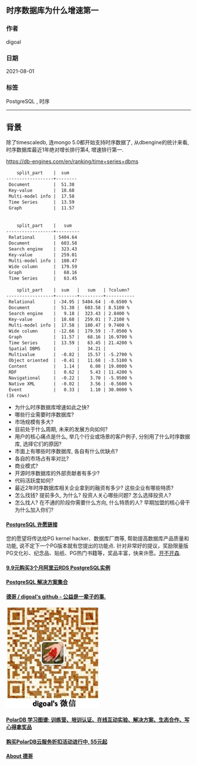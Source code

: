## 时序数据库为什么增速第一    
    
### 作者    
digoal    
    
### 日期    
2021-08-01     
    
### 标签    
PostgreSQL , 时序   
    
----    
    
## 背景    
除了timescaledb, 连mongo 5.0都开始支持时序数据了, 从dbengine的统计来看, 时序数据库最近1年绝对增长排行第4, 增速排行第一.     
    
https://db-engines.com/en/ranking/time+series+dbms   
  
```  
    split_part    |  sum         
------------------+--------      
 Document         |  51.38      
 Key-value        |  18.68      
 Multi-model info |  17.58      
 Time Series      |  13.59      
 Graph            |  11.57   
  
  
    split_part    |   sum         
------------------+---------      
 Relational       | 5404.64      
 Document         |  603.58      
 Search engine    |  323.43      
 Key-value        |  259.01      
 Multi-model info |  180.47      
 Wide column      |  179.59      
 Graph            |   68.16      
 Time Series      |   63.45     
  
    split_part    |  sum   |   sum   | ?column?    
------------------+--------+---------+-----------  
 Relational       | -34.95 | 5404.64 | -0.6500 %  
 Document         |  51.38 |  603.58 | 8.5100 %  
 Search engine    |   9.18 |  323.43 | 2.8400 %  
 Key-value        |  18.68 |  259.01 | 7.2100 %  
 Multi-model info |  17.58 |  180.47 | 9.7400 %  
 Wide column      | -12.66 |  179.59 | -7.0500 %  
 Graph            |  11.57 |   68.16 | 16.9700 %  
 Time Series      |  13.59 |   63.45 | 21.4200 %  
 Spatial DBMS     |        |   34.21 |   
 Multivalue       |  -0.82 |   15.57 | -5.2700 %  
 Object oriented  |  -0.41 |   11.68 | -3.5100 %  
 Content          |   1.14 |    6.00 | 19.0000 %  
 RDF              |   0.62 |    5.43 | 11.4200 %  
 Navigational     |  -0.22 |    3.70 | -5.9500 %  
 Native XML       |  -0.02 |    3.56 | -0.5600 %  
 Event            |   0.33 |    1.10 | 30.0000 %  
(16 rows)  
```  
  
- 为什么时序数据库增速如此之快?   
- 哪些行业需要时序数据库?   
- 市场规模有多大?   
- 目前处于什么周期, 未来的发展方向如何?   
- 用户的核心痛点是什么, 举几个行业或场景的客户例子, 分别用了什么时序数据库, 选择它们的原因?   
- 市面上有哪些时序数据库, 各自有什么优缺点?   
- 各自的市场占有率对比?   
- 商业模式?   
- 开源时序数据库的外部贡献者有多少?
- 代码活跃度如何? 
- 最近2年时序数据库相关企业拿到的融资有多少? 这些企业有哪些特质?  
- 怎么找钱? 提前多久, 为什么? 投资人关心哪些问题? 怎么选择投资人?   
- 怎么找人? 在不通的阶段你需要什么方向, 什么特质的人? 早期加盟的核心骨干为什么加入你们?   
  
  
#### [PostgreSQL 许愿链接](https://github.com/digoal/blog/issues/76 "269ac3d1c492e938c0191101c7238216")
您的愿望将传达给PG kernel hacker、数据库厂商等, 帮助提高数据库产品质量和功能, 说不定下一个PG版本就有您提出的功能点. 针对非常好的提议，奖励限量版PG文化衫、纪念品、贴纸、PG热门书籍等，奖品丰富，快来许愿。[开不开森](https://github.com/digoal/blog/issues/76 "269ac3d1c492e938c0191101c7238216").  
  
  
#### [9.9元购买3个月阿里云RDS PostgreSQL实例](https://www.aliyun.com/database/postgresqlactivity "57258f76c37864c6e6d23383d05714ea")
  
  
#### [PostgreSQL 解决方案集合](https://yq.aliyun.com/topic/118 "40cff096e9ed7122c512b35d8561d9c8")
  
  
#### [德哥 / digoal's github - 公益是一辈子的事.](https://github.com/digoal/blog/blob/master/README.md "22709685feb7cab07d30f30387f0a9ae")
  
  
![digoal's wechat](../pic/digoal_weixin.jpg "f7ad92eeba24523fd47a6e1a0e691b59")
  
  
#### [PolarDB 学习图谱: 训练营、培训认证、在线互动实验、解决方案、生态合作、写心得拿奖品](https://www.aliyun.com/database/openpolardb/activity "8642f60e04ed0c814bf9cb9677976bd4")
  
  
#### [购买PolarDB云服务折扣活动进行中, 55元起](https://www.aliyun.com/activity/new/polardb-yunparter?userCode=bsb3t4al "e0495c413bedacabb75ff1e880be465a")
  
  
#### [About 德哥](https://github.com/digoal/blog/blob/master/me/readme.md "a37735981e7704886ffd590565582dd0")
  
